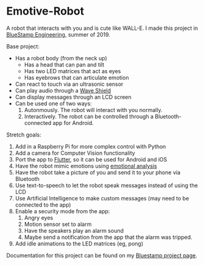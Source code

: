 # Emotive-Robot

A robot that interacts with you and is cute like WALL-E. I made this project in [BlueStamp Engineering](https://bluestampengineering.com), summer of 2019.  

Base project: 
- Has a robot body (from the neck up)
  - Has a head that can pan and tilt 
  - Has two LED matrices that act as eyes
  - Has eyebrows that can articulate emotion
- Can react to touch via an ultrasonic sensor
- Can play audio through a [Wave Shield](https://learn.adafruit.com/adafruit-wave-shield-audio-shield-for-arduino)
- Can display messages through an LCD screen
- Can be used one of two ways: 
  1. Autonmously. The robot will interact with you normally.
  2. Interactively. The robot can be controlled through a Bluetooth-connected app for Android.
  
Stretch goals: 
1. Add in a Raspberry Pi for more complex control with Python
2. Add a camera for Computer Vision functionality
3. Port the app to [Flutter](https://flutter.dev), so it can be used for Android and iOS
4. Have the robot mimic emotions using [emotional analysis](http://www.paulvangent.com/2016/04/01/emotion-recognition-with-python-opencv-and-a-face-dataset)
5. Have the robot take a picture of you and send it to your phone via Bluetooth
6. Use text-to-speech to let the robot speak messages instead of using the LCD
7. Use Artificial Intelligence to make custom messages (may need to be connected to the app)
8. Enable a security mode from the app: 
   1. Angry eyes
   2. Motion sensor set to alarm
   3. Have the speakers play an alarm sound
   4. Maybe send a notification from the app that the alarm was tripped.
9. Add idle animations to the LED matrices (eg, pong)

Documentation for this project can be found on my [Bluestamp project page](https://bluestampengineering.com/student-projects/levi-l).
